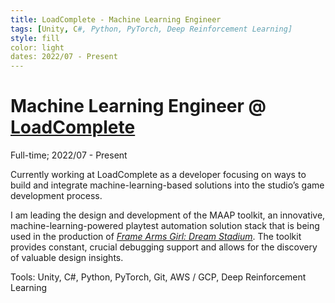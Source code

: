 ```yaml
---
title: LoadComplete - Machine Learning Engineer
tags: [Unity, C#, Python, PyTorch, Deep Reinforcement Learning]
style: fill
color: light
dates: 2022/07 - Present
---
```


<!-- (Optional) Image -->


<!-- Title, Organization, Employment Type, and Duration -->
# Machine Learning Engineer @ [LoadComplete](https://www.loadcomplete.com/)

Full-time; 2022/07 - Present

<!-- Work, Responsibilities, and Activities -->
Currently working at LoadComplete as a developer focusing on ways to build and integrate machine-learning-based solutions into the studio’s game development process.

I am leading the design and development of the MAAP toolkit, an innovative, machine-learning-powered playtest automation solution stack that is being used in the production of [*Frame Arms Girl: Dream Stadium*](https://game.dosi.world/promotion/fagirl). The toolkit provides constant, crucial debugging support and allows for the discovery of valuable design insights.

Tools: Unity, C#, Python, PyTorch, Git, AWS / GCP, Deep Reinforcement Learning
